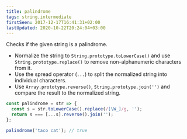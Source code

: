 ```yaml
---
title: palindrome
tags: string,intermediate
firstSeen: 2017-12-17T16:41:31+02:00
lastUpdated: 2020-10-22T20:24:04+03:00
---
```


Checks if the given string is a palindrome.

- Normalize the string to `String.prototype.toLowerCase()` and use `String.prototype.replace()` to remove non-alphanumeric characters from it.
- Use the spread operator (`...`) to split the normalized string into individual characters.
- Use `Array.prototype.reverse()`, `String.prototype.join('')` and compare the result to the normalized string.

```js
const palindrome = str => {
  const s = str.toLowerCase().replace(/[\W_]/g, '');
  return s === [...s].reverse().join('');
};
```

```js
palindrome('taco cat'); // true
```
